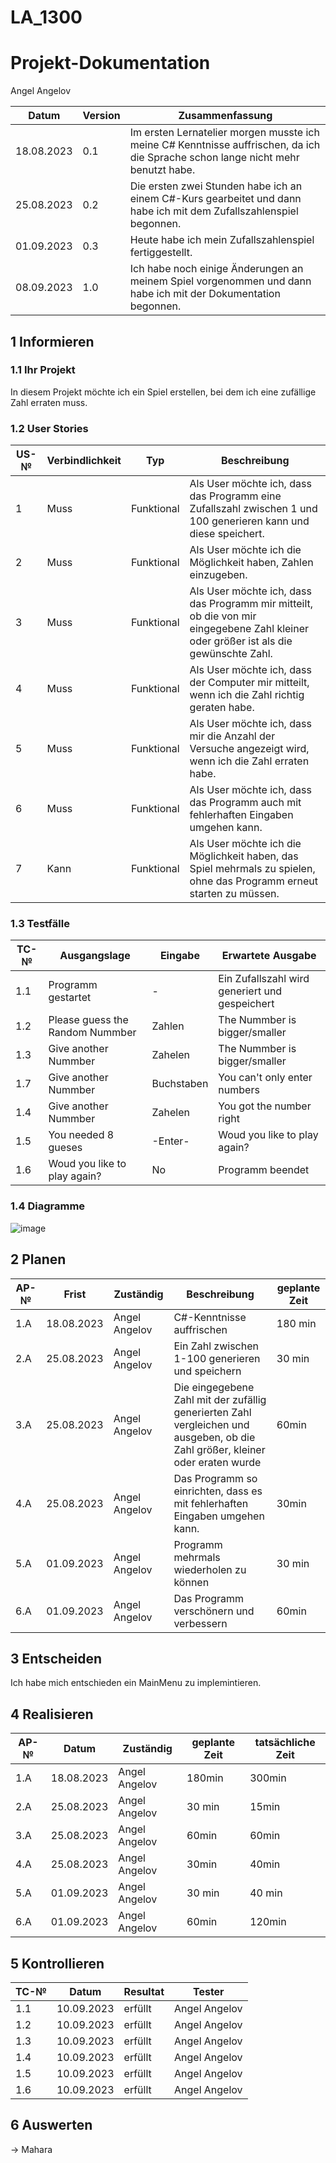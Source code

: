 # LA_1300
# Projekt-Dokumentation

Angel Angelov 

| Datum | Version | Zusammenfassung                                              |
| ----- | ------- | ------------------------------------------------------------ |
| 18.08.2023 | 0.1  | Im ersten Lernatelier morgen musste ich meine C# Kenntnisse auffrischen, da ich die Sprache schon lange nicht mehr benutzt habe. |
| 25.08.2023 | 0.2  | Die ersten zwei Stunden habe ich an einem C#-Kurs gearbeitet und dann habe ich mit dem Zufallszahlenspiel begonnen.              |
| 01.09.2023 | 0.3  | Heute habe ich mein Zufallszahlenspiel fertiggestellt.                                                                          |
| 08.09.2023 | 1.0  | Ich habe noch einige Änderungen an meinem Spiel vorgenommen und dann habe ich mit der Dokumentation begonnen.
## 1 Informieren

### 1.1 Ihr Projekt

In diesem Projekt möchte ich ein Spiel erstellen, bei dem ich eine zufällige Zahl erraten muss.

### 1.2 User Stories

| US-№ | Verbindlichkeit | Typ  | Beschreibung                       |
| ---- | --------------- | ---- | ---------------------------------- |
| 1    |  Muss           |   Funktional   |Als User möchte ich, dass das Programm eine Zufallszahl zwischen 1 und 100 generieren kann und diese speichert.|
| 2    |  Muss           |   Funktional   |Als User möchte ich die Möglichkeit haben, Zahlen einzugeben. |
| 3    |  Muss           |   Funktional   |Als User möchte ich, dass das Programm mir mitteilt, ob die von mir eingegebene Zahl kleiner oder größer ist als die gewünschte Zahl.|
| 4    |  Muss           |   Funktional   |Als User möchte ich, dass der Computer mir mitteilt, wenn ich die Zahl richtig geraten habe.|
| 5    |  Muss           |   Funktional   |Als User möchte ich, dass mir die Anzahl der Versuche angezeigt wird, wenn ich die Zahl erraten habe.|
| 6    |  Muss           |   Funktional   |Als User möchte ich, dass das Programm auch mit fehlerhaften Eingaben umgehen kann.|
| 7    |  Kann           |   Funktional   |Als User möchte ich die Möglichkeit haben, das Spiel mehrmals zu spielen, ohne das Programm erneut starten zu müssen.|


### 1.3 Testfälle

| TC-№ | Ausgangslage | Eingabe | Erwartete Ausgabe |
| ---- | ------------ | ------- | ----------------- |
| 1.1  | Programm gestartet |    -     | Ein Zufallszahl wird generiert und gespeichert|
| 1.2  | Please guess the Random Nummber |   Zahlen    | The Nummber is bigger/smaller|
| 1.3  | Give another Nummber | Zahelen |  The Nummber is bigger/smaller  |
| 1.7  | Give another Nummber| Buchstaben | You can't only enter numbers|
| 1.4  | Give another Nummber | Zahelen     |  You got the number right    |
| 1.5  | You needed 8 gueses | -Enter- | Woud you like to play again?|
| 1.6  |  Woud you like to play again? | No | Programm beendet|

### 1.4 Diagramme

![image](https://github.com/doomdude32a/LA1300/assets/112430127/d975b1e8-5c1c-4951-bd4e-857a9ee98e21)


## 2 Planen

| AP-№ | Frist | Zuständig | Beschreibung | geplante Zeit |
| ---- | ----- | --------- | ------------ | ------------- |
| 1.A  | 18.08.2023 |   Angel Angelov    | C#-Kenntnisse auffrischen | 180 min |
| 2.A  | 25.08.2023 |   Angel Angelov   |  Ein Zahl zwischen 1-100 generieren und speichern    |   30 min   |
| 3.A  | 25.08.2023 |   Angel Angelov  | Die eingegebene Zahl mit der zufällig generierten Zahl vergleichen und ausgeben, ob die Zahl größer, kleiner oder eraten wurde |  60min  |
| 4.A  | 25.08.2023 |   Angel Angelov  | Das Programm so einrichten, dass es mit fehlerhaften Eingaben umgehen kann.           |      30min         |
| 5.A  | 01.09.2023 |   Angel Angelov  |  Programm mehrmals wiederholen zu können  | 30 min              |
| 6.A |  01.09.2023 |   Angel Angelov  |  Das Programm verschönern und verbessern            |      60min             |


## 3 Entscheiden

Ich habe mich entschieden ein MainMenu zu implemintieren.

## 4 Realisieren

| AP-№ | Datum | Zuständig | geplante Zeit | tatsächliche Zeit |
| ---- | ----- | --------- | ------------- | ----------------- |
| 1.A  | 18.08.2023      |   Angel Angelov        |      180min         |    300min               |
| 2.A  | 25.08.2023      |   Angel Angelov          |     30 min          |      15min             |
| 3.A  | 25.08.2023      |   Angel Angelov          |      60min        |        60min           |
| 4.A  | 25.08.2023      |   Angel Angelov          |    30min            |       40min             |
| 5.A  | 01.09.2023      |   Angel Angelov          |    30 min            |     40 min               |
| 6.A  | 01.09.2023      |   Angel Angelov          |       60min        |    120min               |

## 5 Kontrollieren

| TC-№ | Datum | Resultat | Tester |
| ---- | ----- | -------- | ------ |
| 1.1  | 10.09.2023      |   erfüllt       |  Angel Angelov      |
| 1.2  |  10.09.2023     |   erfüllt       |   Angel Angelov     |
| 1.3  |  10.09.2023     |   erfüllt       |   Angel Angelov     |
| 1.4  | 10.09.2023      |   erfüllt       |   Angel Angelov     |
| 1.5  |  10.09.2023     |    erfüllt      |   Angel Angelov     |
| 1.6  |  10.09.2023     |    erfüllt      |   Angel Angelov     |

## 6 Auswerten

-> Mahara 
